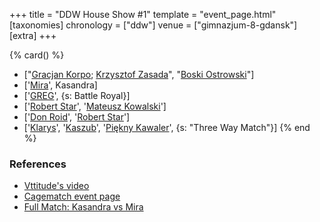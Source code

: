 +++
title = "DDW House Show #1"
template = "event_page.html"
[taxonomies]
chronology = ["ddw"]
venue = ["gimnazjum-8-gdansk"]
[extra]
+++

{% card() %}
- ["[Gracjan Korpo](@/w/gracjan-korpo.md); [Krzysztof Zasada](@/w/krzysztof-zasada.md)",
  "[Boski Ostrowski](@/w/ostrowski.md)"]
- ['[Mira](@/w/mira.md)', Kasandra]
- ['[GREG](@/w/greg.md)', {s: Battle Royal}]
- ['[Robert Star](@/w/robert-star.md)', '[Mateusz Kowalski](@/w/mateusz-kowalski.md)']
- ['[Don Roid](@/w/don-roid.md)', '[Robert Star](@/w/robert-star.md)']
- ['[Klarys](@/w/klarys.md)', '[Kaszub](@/w/kaszub.md)', '[Piękny Kawaler](@/w/piekny-kawaler.md)',
  {s: "Three Way Match"}]
{% end %}

### References

* [Vttitude's video](https://www.youtube.com/watch?v=s0qnr_fL1xI)
* [Cagematch event page](https://www.cagematch.net/?id=1&nr=129059)
* [Full Match: Kasandra vs Mira](https://www.youtube.com/watch?v=XCgBTAGddOg)
